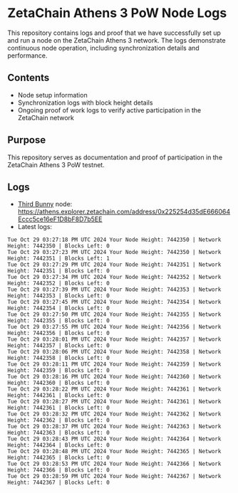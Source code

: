 # ZetaChain Athens 3 PoW Node Logs
This repository contains logs and proof that we have successfully set up and run a node on the ZetaChain Athens 3 network. The logs demonstrate continuous node operation, including synchronization details and performance.

## Contents
- Node setup information
- Synchronization logs with block height details
- Ongoing proof of work logs to verify active participation in the ZetaChain network

## Purpose
This repository serves as documentation and proof of participation in the ZetaChain Athens 3 PoW testnet.

## Logs

- [Third Bunny](https://thirdbunny.xyz/) node: https://athens.explorer.zetachain.com/address/0x225254d35dE666064Eccc5ce16eF1D8bF8D7b5EE
- Latest logs:
```
Tue Oct 29 03:27:18 PM UTC 2024 Your Node Height: 7442350 | Network Height: 7442350 | Blocks Left: 0
Tue Oct 29 03:27:23 PM UTC 2024 Your Node Height: 7442350 | Network Height: 7442351 | Blocks Left: 1
Tue Oct 29 03:27:29 PM UTC 2024 Your Node Height: 7442351 | Network Height: 7442351 | Blocks Left: 0
Tue Oct 29 03:27:34 PM UTC 2024 Your Node Height: 7442352 | Network Height: 7442352 | Blocks Left: 0
Tue Oct 29 03:27:39 PM UTC 2024 Your Node Height: 7442353 | Network Height: 7442353 | Blocks Left: 0
Tue Oct 29 03:27:45 PM UTC 2024 Your Node Height: 7442354 | Network Height: 7442354 | Blocks Left: 0
Tue Oct 29 03:27:50 PM UTC 2024 Your Node Height: 7442355 | Network Height: 7442355 | Blocks Left: 0
Tue Oct 29 03:27:55 PM UTC 2024 Your Node Height: 7442356 | Network Height: 7442356 | Blocks Left: 0
Tue Oct 29 03:28:01 PM UTC 2024 Your Node Height: 7442357 | Network Height: 7442357 | Blocks Left: 0
Tue Oct 29 03:28:06 PM UTC 2024 Your Node Height: 7442358 | Network Height: 7442358 | Blocks Left: 0
Tue Oct 29 03:28:11 PM UTC 2024 Your Node Height: 7442359 | Network Height: 7442359 | Blocks Left: 0
Tue Oct 29 03:28:16 PM UTC 2024 Your Node Height: 7442360 | Network Height: 7442360 | Blocks Left: 0
Tue Oct 29 03:28:22 PM UTC 2024 Your Node Height: 7442361 | Network Height: 7442361 | Blocks Left: 0
Tue Oct 29 03:28:27 PM UTC 2024 Your Node Height: 7442361 | Network Height: 7442361 | Blocks Left: 0
Tue Oct 29 03:28:32 PM UTC 2024 Your Node Height: 7442362 | Network Height: 7442362 | Blocks Left: 0
Tue Oct 29 03:28:37 PM UTC 2024 Your Node Height: 7442363 | Network Height: 7442363 | Blocks Left: 0
Tue Oct 29 03:28:43 PM UTC 2024 Your Node Height: 7442364 | Network Height: 7442364 | Blocks Left: 0
Tue Oct 29 03:28:48 PM UTC 2024 Your Node Height: 7442365 | Network Height: 7442365 | Blocks Left: 0
Tue Oct 29 03:28:53 PM UTC 2024 Your Node Height: 7442366 | Network Height: 7442366 | Blocks Left: 0
Tue Oct 29 03:28:59 PM UTC 2024 Your Node Height: 7442367 | Network Height: 7442367 | Blocks Left: 0
```
